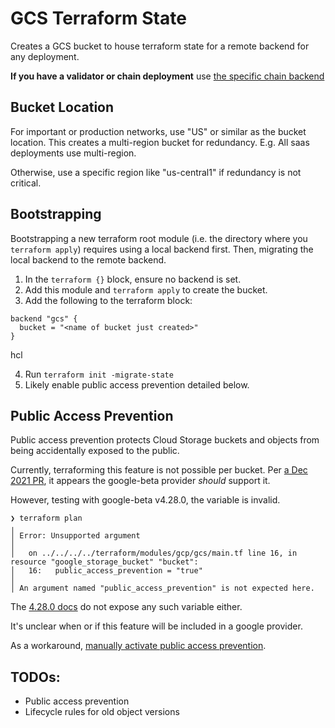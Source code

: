 # GCS Terraform State

Creates a GCS bucket to house terraform state for a remote backend for any deployment.

**If you have a validator or chain deployment** use [the specific chain backend](./)

## Bucket Location

For important or production networks, use "US" or similar as the bucket location. This creates a multi-region bucket for
redundancy. E.g. All saas deployments use multi-region.

Otherwise, use a specific region like "us-central1" if redundancy is not critical.

## Bootstrapping

Bootstrapping a new terraform root module (i.e. the directory where you `terraform apply`) requires using a local backend first. Then,
migrating the local backend to the remote backend.

1. In the `terraform {}` block, ensure no backend is set.
2. Add this module and `terraform apply` to create the bucket.
3. Add the following to the terraform block:
```hcl
backend "gcs" {
  bucket = "<name of bucket just created>"
}
```
hcl

4. Run `terraform init -migrate-state`
5. Likely enable public access prevention detailed below.

## Public Access Prevention

Public access prevention protects Cloud Storage buckets and objects from being accidentally exposed to the public.

Currently, terraforming this feature is not possible per bucket. Per [a Dec 2021 PR](https://github.com/GoogleCloudPlatform/magic-modules/pull/5519),
it appears the google-beta provider *should* support it.

However, testing with google-beta v4.28.0, the variable is invalid.

```shell
❯ terraform plan
╷
│ Error: Unsupported argument
│
│   on ../../../../terraform/modules/gcp/gcs/main.tf line 16, in resource "google_storage_bucket" "bucket":
│   16:   public_access_prevention = "true"
│
│ An argument named "public_access_prevention" is not expected here.
```

The [4.28.0 docs](https://registry.terraform.io/providers/hashicorp/google-beta/4.28.0/docs/resources/storage_bucket) do not
expose any such variable either.

It's unclear when or if this feature will be included in a google provider.

As a workaround, [manually activate public access prevention](https://cloud.google.com/storage/docs/using-public-access-prevention).

## TODOs:
* Public access prevention
* Lifecycle rules for old object versions
